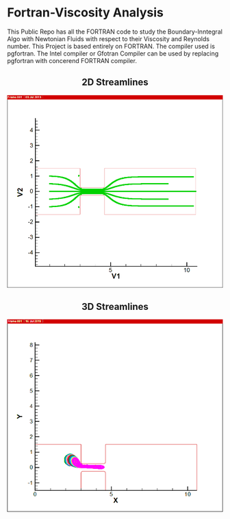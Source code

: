 # Fortran-Viscosity Analysis

This Public Repo has all the FORTRAN code to study the Boundary-Inntegral Algo with Newtonian Fluids with respect to their Viscosity and Reynolds number. This Project is based entirely on FORTRAN. The compiler used is pgfortran. The Intel compiler or Gfotran Compiler can be used by replacing pgfortran with concerend FORTRAN compiler. 

## <div align="center">2D Streamlines</div>
![2D Streamlines](/images/Final-streamline.png)

## <div align="center">3D Streamlines</div>
![3D Streamlines](/images/Final.png)
